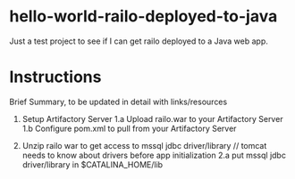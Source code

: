 hello-world-railo-deployed-to-java
==================================

Just a test project to see if I can get railo deployed to a Java web app.

Instructions
============

Brief Summary, to be updated in detail with links/resources

1. Setup Artifactory Server
1.a Upload railo.war to your Artifactory Server
1.b Configure pom.xml to pull from your Artifactory Server

2. Unzip railo war to get access to mssql jdbc driver/library  // tomcat needs to know about drivers before app initialization
2.a put mssql jdbc driver/library in $CATALINA_HOME/lib

